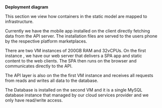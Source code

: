 **Deployment diagram**

This section we view how containers in the static model are mapped to infrastructure. 

Currently we have the mobile app installed on the client directly fetching data from the API server. The installation files are served to the users phone by the respective platform marketplaces.

There are two VM instances of 200GB RAM and 32vCPUs. On the first instance , we have our web server that delivers a SPA app and static content to the web clients. The SPA then runs on the browser and communicates directly to the API. 

The API layer is also on the the first VM instance and receives all requests from reads and writes all data to the database. 

The Database is installed on the second VM and it is a single MySQL database instance that managed by our cloud services provider and we only have read/write access.

